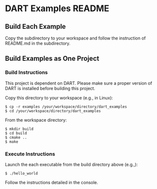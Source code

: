 # DART Examples README

## Build Each Example

Copy the subdirectory to your workspace and follow the instruction of README.md
in the subdirectory.

## Build Examples as One Project

### Build Instructions

This project is dependent on DART. Please make sure a proper version of DART is
installed before building this project.

Copy this directory to your workspace (e.g., in Linux):

    $ cp -r examples /your/workspace/directory/dart_examples
    $ cd /your/workspace/directory/dart_examples

From the workspace directory:

    $ mkdir build
    $ cd build
    $ cmake ..
    $ make

### Execute Instructions

Launch the each executable from the build directory above (e.g.,):

    $ ./hello_world

Follow the instructions detailed in the console.

